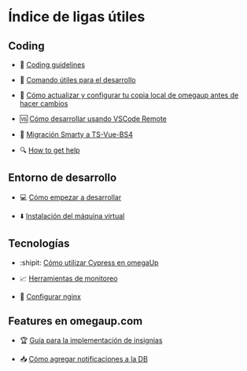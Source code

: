 # Índice de ligas útiles
## Coding
- 📝 [Coding guidelines](https://github.com/omegaup/omegaup/wiki/Coding-guidelines)

- :100: [Comando útiles para el desarrollo](https://github.com/omegaup/omegaup/wiki/Comandos-%C3%BAtiles-para-el-desarrollo)

- :beginner: [Cómo actualizar y configurar tu copia local de omegaup antes de hacer cambios](https://github.com/omegaup/omegaup/wiki/C%C3%B3mo-actualizar-y-configurar-tu-copia-local-de-omegaup-antes-de-hacer-cambios)

- 🆚 [Cómo desarrollar usando VSCode Remote](https://github.com/omegaup/omegaup/wiki/C%C3%B3mo-desarrollar-usando-VSCode-Remote)

- 🔧 [Migración Smarty a TS-Vue-BS4](https://github.com/omegaup/omegaup/wiki/%5BGuidelines-to-Follow%5D-Migrating-from-Smarty-.tpl-to-Typescript,-Vue-and-Bootstrap-4)

- :mag: [How to get help](https://github.com/omegaup/omegaup/wiki/How-to-Get-Help)

## Entorno de desarrollo
- :computer: [Cómo empezar a desarrollar](https://github.com/omegaup/omegaup/wiki/C%C3%B3mo-empezar-a-desarrollar)

- ⬇️ [Instalación del máquina virtual](https://github.com/omegaup/omegaup/wiki/Instalaci%C3%B3n-de-m%C3%A1quina-virtual)


## Tecnologías
- :shipit: [Cómo utilizar Cypress en omegaUp](https://github.com/omegaup/omegaup/wiki/C%C3%B3mo-utilizar-Cypress-en-omegaUp)

- :chart_with_upwards_trend: [Herramientas de monitoreo](https://github.com/omegaup/omegaup/wiki/Herramientas-de-monitoreo)

- 🔗 [Configurar nginx](https://github.com/omegaup/omegaup/wiki/Configurar-nginx)

## Features en omegaup.com
- :trophy: [Guía para la implementación de insignias](https://github.com/omegaup/omegaup/wiki/Gu%C3%ADa-para-la-Implementaci%C3%B3n-de-Insignias-en-omegaUp)

-  :inbox_tray: [Cómo agregar notificaciones a la DB](https://github.com/omegaup/omegaup/wiki/C%C3%B3mo-agregar-nuevas-notificaciones)
